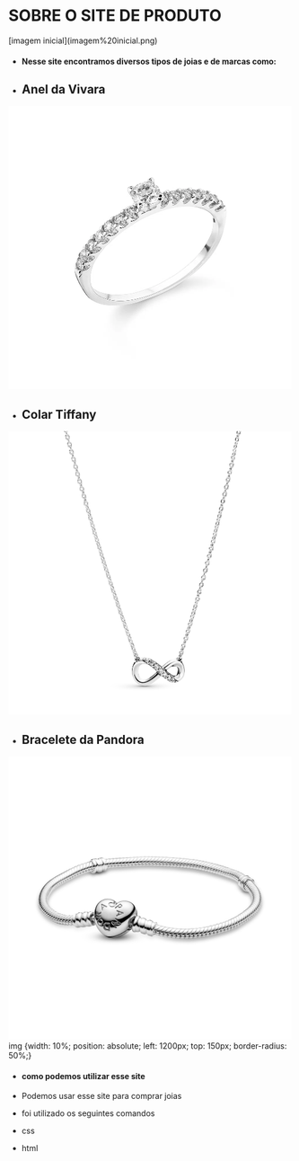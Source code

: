 <h1> SOBRE O SITE DE PRODUTO </h1>
[imagem inicial](imagem%20inicial.png)

* <h4> Nesse site encontramos diversos tipos de joias e de marcas como: </h4>
* <h2> Anel da Vivara </h2> 
![imagem anel](imgvivara.webp)
* <h2> Colar Tiffany </h2> 
![imagem colar](colartiffany.png)
* <h2> Bracelete da Pandora </h2>  
![imagem bracelete](Pandora%201.png)
img {width: 10%;
    position: absolute;
    left: 1200px;
    top: 150px;
    border-radius: 50%;}
* <h4> como podemos utilizar esse site </h4> 
* Podemos usar esse site para comprar joias

* foi utilizado os seguintes comandos 
* css 
* html 